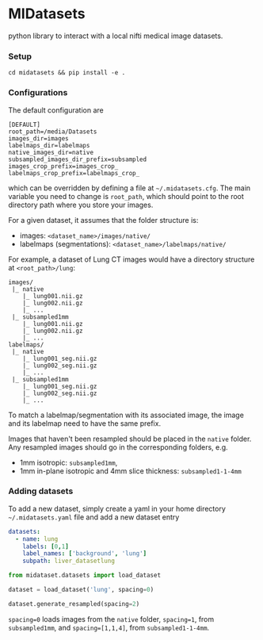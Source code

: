 # MIDatasets #


python library to interact with a local nifti medical image datasets.

### Setup

```
cd midatasets && pip install -e .
```


### Configurations

The default configuration are
```
[DEFAULT]
root_path=/media/Datasets
images_dir=images
labelmaps_dir=labelmaps
native_images_dir=native
subsampled_images_dir_prefix=subsampled
images_crop_prefix=images_crop_
labelmaps_crop_prefix=labelmaps_crop_
```

which can be overridden by defining a file at `~/.midatasets.cfg`.
The main variable you need to change is `root_path`, which should point
to the root directory path where you store your images.

For a given dataset, it assumes that the folder structure is:

- images: `<dataset_name>/images/native/`
- labelmaps (segmentations): `<dataset_name>/labelmaps/native/`


For example, a dataset of Lung CT images would have a directory structure at
`<root_path>/lung`:

```
images/
 |_ native
    |_ lung001.nii.gz
    |_ lung002.nii.gz
    |_ ...
 |_ subsampled1mm
    |_ lung001.nii.gz
    |_ lung002.nii.gz
    |_ ...
labelmaps/
 |_ native
    |_ lung001_seg.nii.gz
    |_ lung002_seg.nii.gz
    |_ ...  
 |_ subsampled1mm
    |_ lung001_seg.nii.gz
    |_ lung002_seg.nii.gz
    |_ ...
```

To match a labelmap/segmentation with its associated image, the image and its labelmap
need to have the same prefix.

Images that haven't been resampled should be placed in the `native` folder. Any resampled
images should go in the corresponding folders, e.g. 

- 1mm isotropic: `subsampled1mm`,
- 1mm in-plane isotropic and 4mm slice thickness: `subsampled1-1-4mm`

### Adding datasets

To add a new dataset, simply create a yaml in your home directory `~/.midatasets.yaml` file and add a new dataset entry


```yaml
datasets:
  - name: lung
    labels: [0,1]
    label_names: ['background', 'lung']
    subpath: liver_datasetlung

```



```python
from midataset.datasets import load_dataset

dataset = load_dataset('lung', spacing=0)

dataset.generate_resampled(spacing=2)
```



`spacing=0` loads images from the `native` folder, `spacing=1`, from  `subsampled1mm`, and `spacing=[1,1,4]`, 
from `subsampled1-1-4mm`.